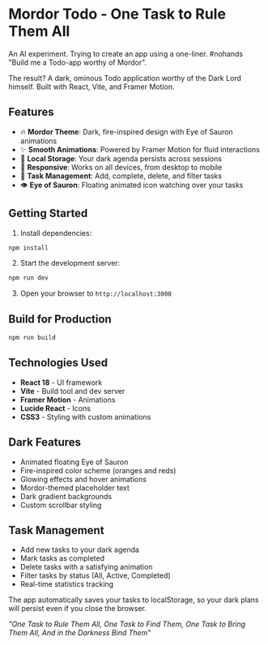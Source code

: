 # Mordor Todo - One Task to Rule Them All

An AI experiment. Trying to create an app using a one-liner. #nohands
"Build me a Todo-app worthy of Mordor".

The result?
A dark, ominous Todo application worthy of the Dark Lord himself. Built with React, Vite, and Framer Motion.

## Features

- 🔥 **Mordor Theme**: Dark, fire-inspired design with Eye of Sauron animations
- ✨ **Smooth Animations**: Powered by Framer Motion for fluid interactions
- 💾 **Local Storage**: Your dark agenda persists across sessions
- 📱 **Responsive**: Works on all devices, from desktop to mobile
- 🎯 **Task Management**: Add, complete, delete, and filter tasks
- 👁️ **Eye of Sauron**: Floating animated icon watching over your tasks

## Getting Started

1. Install dependencies:
```bash
npm install
```

2. Start the development server:
```bash
npm run dev
```

3. Open your browser to `http://localhost:3000`

## Build for Production

```bash
npm run build
```

## Technologies Used

- **React 18** - UI framework
- **Vite** - Build tool and dev server
- **Framer Motion** - Animations
- **Lucide React** - Icons
- **CSS3** - Styling with custom animations

## Dark Features

- Animated floating Eye of Sauron
- Fire-inspired color scheme (oranges and reds)
- Glowing effects and hover animations
- Mordor-themed placeholder text
- Dark gradient backgrounds
- Custom scrollbar styling

## Task Management

- Add new tasks to your dark agenda
- Mark tasks as completed
- Delete tasks with a satisfying animation
- Filter tasks by status (All, Active, Completed)
- Real-time statistics tracking

The app automatically saves your tasks to localStorage, so your dark plans will persist even if you close the browser.

*"One Task to Rule Them All, One Task to Find Them, One Task to Bring Them All, And in the Darkness Bind Them"* 
